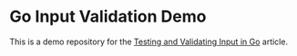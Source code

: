 # Go Input Validation Demo

This is a demo repository for the [Testing and Validating Input in Go](https://hackwild.com/article/go-input-validation-and-testing/) article.
